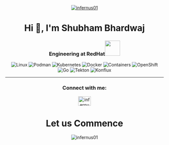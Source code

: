 <div align="center">
<p> 
<a href="https://www.linkedin.com/in/infernus01/" target="_blank" rel="noopener noreferrer">
<img align="center" src="https://user-images.githubusercontent.com/89133323/188582905-b1b1e431-06a2-41cc-bc13-7a57474faad4.svg" alt="infernus01" />
</a> 
</p>
</div>
<!-- <p align="center"><img align="center" src="https://github-readme-stats.vercel.app/api?username=infernus01&show_icons=true&locale=en&theme=radical" alt="infernus01" /></p> -->
<h1 align="center">Hi 👋, I'm Shubham Bhardwaj</h1>

<h3 align="center">Engineering at RedHat<img src="https://logowiki.net/uploads/logo/r/red-hat.svg" height="48" width="48"/></h3>

<!-- <p align="center">
  <img src="https://github-readme-stats.vercel.app/api?username=infernus01&hide=issues&show_icons=true&theme=tokyonight&custom_title=Code+Stats" height="165">
  <img src="https://github-readme-stats.vercel.app/api/top-langs/?username=infernus01&layout=compact&theme=tokyonight&langs_count=8" height="165">
</p> -->


<p align="center">
  <img src="https://img.shields.io/badge/Linux-FCC624?style=for-the-badge&logo=linux&logoColor=black" alt="Linux"/>
  <img src="https://img.shields.io/badge/Podman-892CA0?style=for-the-badge&logo=podman&logoColor=white" alt="Podman"/>
  <img src="https://img.shields.io/badge/Kubernetes-326CE5?style=for-the-badge&logo=kubernetes&logoColor=white" alt="Kubernetes"/>
  <img src="https://img.shields.io/badge/Docker-2496ED?style=for-the-badge&logo=docker&logoColor=white" alt="Docker"/>
  <img src="https://img.shields.io/badge/Containers-0db7ed?style=for-the-badge&logo=containerd&logoColor=white" alt="Containers"/>
  <img src="https://img.shields.io/badge/OpenShift-ee0000?style=for-the-badge&logo=redhatopenshift&logoColor=white" alt="OpenShift"/>
  <img src="https://img.shields.io/badge/Go-00ADD8?style=for-the-badge&logo=go&logoColor=white" alt="Go"/>
  <img src="https://img.shields.io/badge/Tekton-0094f0?style=for-the-badge&logo=tekton&logoColor=white" alt="Tekton"/>
  <img src="https://img.shields.io/badge/Konflux-6f42c1?style=for-the-badge&logo=kubernetes&logoColor=white" alt="Konflux"/>
</p>

---
<!--
- 🌱 Open to **Software Development** opportunities

- 💬 Ask me about **Data Structures & Algorithms**

- 📫 How to reach me **sbmbhardwaj01@gmail.com**

- ⚡ Fun fact **Drinking tons of water**
-->
<h3 align="center">Connect with me:</h3>
<p align="center">
<a href="https://linkedin.com/in/infernus01" target="blank"><img align="center" src="https://raw.githubusercontent.com/rahuldkjain/github-profile-readme-generator/master/src/images/icons/Social/linked-in-alt.svg" alt="infernus01" height="30" width="40" /></a>
</p>

<h1 align="center"><b>Let us Commence</b></h1>
<div align="center">
<p> <img align="center" src="https://external-content.duckduckgo.com/iu/?u=http%3A%2F%2F3.bp.blogspot.com%2F-Nlc11xYi3Vc%2FW5tAlXVs66I%2FAAAAAAAACVw%2FEZaYFURgHzkUM3EDa-Qbzsp50n3YmAlzQCK4BGAYYCw%2Fs1600%2FXMlE.gif&f=1&nofb=1" alt="infernus01" /></p>
</div>

<!--<div align="center">
<img align="center" src="https://github-readme-streak-stats.herokuapp.com/?user=infernus01&theme=radical" alt="infernus01" />

</div>

